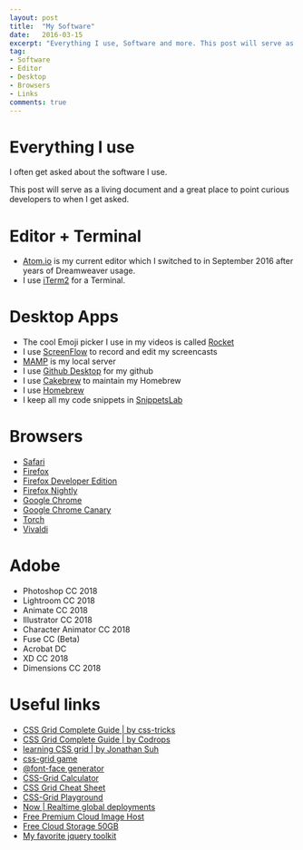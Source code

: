 ```yaml
---
layout: post
title:  "My Software"
date:   2016-03-15
excerpt: "Everything I use, Software and more. This post will serve as a living document and a place to point curious developers to when I get asked "
tag:
- Software
- Editor
- Desktop
- Browsers
- Links
comments: true
---
```


# Everything I use

I often get asked about the software I use.

This post will serve as a living document and a great place to point curious developers to when I get asked.

# Editor + Terminal

 * <a href="https://atom.io" class="btn">Atom.io</a> is my current editor which I switched to in September 2016 after years of Dreamweaver usage.
 * I use <a href="https://www.iterm2.com/" class="btn">iTerm2</a> for a Terminal.

# Desktop Apps

  * The cool Emoji picker I use in my videos is called <a href="http://matthewpalmer.net/rocket/" class="btn">Rocket</a>
  * I use <a href="https://www.telestream.net/screenflow/" class="btn">ScreenFlow</a> to record and edit my screencasts
  * <a href="https://www.mamp.info/" class="btn">MAMP</a> is my local server
  * I use <a href="https://desktop.github.com/" class="btn">Github Desktop</a> for my github
  * I use <a href="https://www.cakebrew.com/" class="btn">Cakebrew</a> to maintain my Homebrew
  * I use <a href="https://brew.sh/" class="btn">Homebrew</a>
  * I keep all my code snippets in <a href="https://www.renfei.org/snippets-lab/" class="btn">SnippetsLab</a>

# Browsers

  * <a href="https://www.apple.com/au/safari/" class="btn">Safari</a>
  * <a href="https://www.mozilla.org/en-US/firefox/new/" class="btn">Firefox</a>
  * <a href="https://www.mozilla.org/en-US/firefox/developer/" class="btn">Firefox Developer Edition</a>
  * <a href="https://www.mozilla.org/en-US/firefox/channel/desktop/" class="btn">Firefox Nightly</a>
  * <a href="https://www.google.com/chrome/browser/desktop/index.html" class="btn">Google Chrome</a>
  * <a href="https://www.google.com.au/chrome/browser/canary.html" class="btn">Google Chrome Canary</a>
  * <a href="https://torchbrowser.com/
" class="btn">Torch</a>
  * <a href="https://vivaldi.com/?lang=en" class="btn">Vivaldi</a>

# Adobe

  * Photoshop CC 2018
  * Lightroom CC 2018
  * Animate CC 2018
  * Illustrator CC 2018
  * Character Animator CC 2018
  * Fuse CC (Beta)
  * Acrobat DC
  * XD CC 2018
  * Dimensions CC 2018

# Useful links

  * <a href="https://css-tricks.com/snippets/css/complete-guide-grid/" class="btn">CSS Grid Complete Guide | by css-tricks</a>
  * <a href="https://tympanus.net/codrops/css_reference/grid/" class="btn">CSS Grid Complete Guide | by Codrops</a>
  * <a href="http://learncssgrid.com" class="btn">learning CSS grid | by Jonathan Suh</a>
  * <a href="https://cssgridgarden.com" class="btn">css-grid game</a>
  * <a href="https://everythingfonts.com/font-face" class="btn">@font-face generator</a>
  * <a href="http://gridcalculator.dk/#/960/12/20/10" class="btn">CSS-Grid Calculator</a>
  * <a href="https://alialaa.github.io/css-grid-cheat-sheet/" class="btn">CSS Grid Cheat Sheet</a>
  * <a href="https://mozilladevelopers.github.io/playground/css-grid/08-template-areas/" class="btn">CSS-Grid Playground</a>
  * <a href="https://zeit.co/now" class="btn">Now | Realtime global deployments</a>
  * <a href="https://lensdump.com" class="btn">Free Premium Cloud Image Host</a>
  * <a href="https://mega.nz" class="btn">Free Cloud Storage 50GB</a>
  * <a href="http://jquery-jkit.com" class="btn">My favorite jquery toolkit</a>
